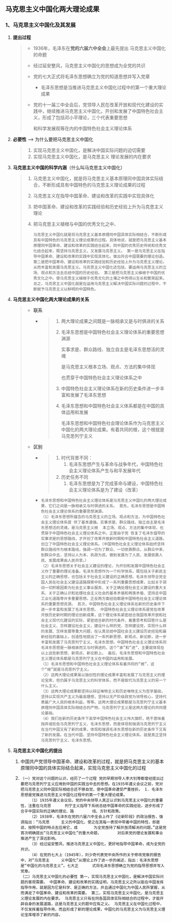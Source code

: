

## 马克思主义中国化两大理论成果

### 1、马克思主义中国化及其发展

1.   **提出过程**

     >   -   1936年，毛泽东在**党的六届六中全会**上最先提出 马克思主义中国化的命题
     >
     >   -   经过延安整风，马克思主义中国化的思想成为全党的共识
     >
     >   -   党的七大正式将毛泽东思想确立为党的知道思想并写入党章
     >
     >       -   毛泽东思想是当推进马克思主义中国化过程中的第一个重大理论成果
     >
     >   -   党的十一届三中全会后，党领导人民在改革开放和现代化建设的实践中，继续推进马克思主义中国化，开创和发展了中国特色社会主义，形成了包括邓小平理论，三个代表重要思想
     >
     >       和科学发展观等在内的中国特色社会主义理论体系

2.   **必要性** ——> 为什么要把马克思主义中国化

     >   1.   实现马克思主义中国化，是解决中国实际问题的迫切需要
     >   2.   实现马克思主义中国化，是马克思主义 理论发展的内在要求

3.   **马克思主义中国的科学内涵**（什么叫马克思主义中国化）

     >   1.   马克思主义中国化，就是将马克思主义基本原理同中国具体实际结合，不断形成具有中国特色的马克思主义理论成果的过程
     >
     >   2.   马克思主义在指导中国革命、建设和改革的实践中实现具体化
     >
     >   3.   把中国革命、建设和改革的实践经验和历史经验上升为马克思主义理论
     >
     >   4.   把马克思主义植根与中国的优秀文化之中、
     >
     >        ```apl
     >        马克思主义中国化就是将马克思主义基本原理同中国具体实际相结合，不断形成具有中国特色的马克思主义理论成果的过程。具体地说，就是把马克思主义基本原理同中国革命、建设和改革的实践结合起来，同中国的优秀历史传统和优秀文化结合起来，既坚持马克思主义，又发展马克思主义。 第一是马克思主义在指导中国革命、建设和改革的实践中实现具体化。做出符合中国需要的理论创造。 第二是把中国革命、建设和改革的实践经验和历史经验上升为马克思主义理论。从而丰富和发展马克思主义。马克思主义中国化还包括，要运用马克思主义的立场、观点和方法去总结中国的历史经验。 第三是把马克思主义植根于中国的优秀文化之中。使马克思主义植根于优秀文化的土壤之中而得以生长和繁荣起来。 总之，马克思主义中国化就是在运用马克思主义解决中国实际问题的过程中，不断赋予马克思主义以鲜明的中国特色。
     >        ```
     >
     >        

4.   **马克思主义中国化两大理论成果的关系**

     >   -   **联系**
     >
     >       -   >   1.   两大理论成果之间既是一脉相承又是与时俱进的关系
     >           >
     >           >   2.   毛泽东思想是中国特色社会主义理论体系的重要思想渊源
     >           >
     >           >        实事求是、群众路线、独立自主是毛泽东思想活的灵魂
     >           >
     >           >        是马克思主义根本立场、观点、方法的集中体现
     >           >
     >           >        也贯穿于中国特色社会主义理论体系之中
     >           >
     >           >   3.   中国特色社会主义理论体系在新的历史条件进一步丰富和发展了毛泽东思想
     >           >
     >           >   4.   毛泽东思想和中国特色社会主义体系都是在中国的具体运用和发展
     >           >
     >           >        毛泽东思想和中国特色社会理论体系作为马克思主义中国化的两大理论成果。有着共同的根，这个根就是马克思列宁主义
     >
     >   -   **区别**
     >
     >       -   >   1.   时代背景不同：
     >           >        1.   毛泽东思想产生与革命与战争年代，中国特色社会主义理论体系产生与和平发展年代
     >           >   2.   历史任务不同
     >           >        1.   毛泽东思想是为了完成革命与建设，中国特色社会主义理论体系是为了建设（改革）
     >
     >       -   ```apl
     >           毛泽东思想和中国特色社会主义理论体系是马克思主义中国化的两大理论成果，它们之间是一脉相承又与时俱进的关系。 首先，毛泽东思想是中国特色社会主义理论体系的重要思想渊源。 
     >           （1）毛泽东思想所蕴含的马克思主义的立场、观点和方法，为中国特色社会主义理论体系提 供了基本遵循。实事求是、群众路线、独立自主是毛泽东思想活的灵魂，是马克思主义根	本立场、观点、方法的集中体现，也贯穿于中国特色社会主义理论体系之中。正是由于党	恢复了毛泽东倡导的实事求是的思想路线，才开创了改革开放新时期和中国特色社会主义道路，创立了中国特色社会主义理论体系。（中国特色社会主义理论体系始终坚持群众路线作为根本路线，强调一切为了群众、一切依靠群众，从群众中来、到群众中去，坚持以人为本、执政为民，做到发展为了人民、发展依靠人民、发展成果由人民共享。） 
     >           （2）毛泽东思想关于社会主义建设的理论，为开创和发展中国特色社会主义作了重要的理论准备。毛泽东思想作为一个科学体系，既包括关于新民主主义的正确思想，也包括关于社会主义建设的正确思想。毛泽东领导全党全国人民在社会主义建设道路探索中形成了一系列重要思想成果，比如关于调动一切积极因素为社会主义事业服务、关于正确处理社会主义建设的重大关系、关于正确认识和处理社会主义社会的基本矛盾和两类矛盾、坚持走中国工业化道路等许多重要思想。正反两方面经验都是中国特色社会主义理论体系的重要思想资源。 其次，中国特色社会主义理论体系在新的历史条件下进一步丰富和发展了毛泽东思想。 中国特色社会主义理论体系是党在改革开放历史新时期的理论创新成果，这个理论体系紧密结合我国改革开放和社会主义现代化建设的实际，紧密结合新的时代条件，着重思考和回答什么是社会主义、怎样建设社会主义，建设什么样的党、怎样建设党，实现什么样的发展、怎样发展等重大问题，在认真总结中国社会主义建设历史经验和最新经验的基础上，创造性地提出了一系列新思想、新观点、新论断，进一步丰富和发展了马克思列宁主义、毛泽东思想。中国特色社会主义理论体系同毛泽东思想是一脉相承而又与时俱进的，这个“承”和“进”，主要就体现在以上这些新思想、新观点、新论断上。 最后，毛泽东思想和中国特色社会主义理论体系都是马克思列宁主义在中国的运用和发展。 
     >           （1）毛泽东思想和中国特色社会主义理论体系有着共同的“根”，这个“根”就是马克思列宁主义。
     >           （2）这两大理论成果虽以独创性的理论成果丰富和发展了马克思主义的理论宝库，但仍属于马克思主义的科学体系，而不是取代马克思主义的另一个什么主义。
     >           （3）这两大理论成果都坚持以辩证唯物主义和历史唯物主义为哲学基础，坚持以实现共产主义为最高理想，坚持以无产阶级政党为领导核心，坚持代表最广大人民的根本利益，等等。这两大理论成果都是马克思列宁主义基本原理同中国具体实际相结合的产物，马克思列宁主义是这两大理论的共同理论基础。
     >           （4）我们在新的历史条件下高举中国特色社会主义伟大旗帜，绝不意味着抛弃或贬低马克思列宁主义、毛泽东思想，而是体现和强调马克思列宁主义在当代中国又有了新的成果，体现和强调毛泽东思想在新的历史条件下又有了新的发展。在当代中国，坚持中国特色社会主义理论体系，就是真正坚持马克思列宁主义、毛泽东思想。
     >           ```
     >
     >           

5.   **马克思主义中国化的提出**

     1.   中国共产党领导中国革命、建设和改革的过程，就是把马克思主义的基本原理同中国的具体实际结合起来，实现马克思主义中国化的过程

     2.   ```
          （一）党对这个问题的认识，经历了一个过程 党的早期领导人李大钊等都曾经提出过要把马克思列宁主义应用到中国的实践当中去的思想。在1935年遵义会议之前，党对把马克思主义同中国实际相结合还不够自觉，使中国革命遭受严重挫折。 1. 毛泽东思想是党推进马克思主义中国化过程中的第一个重大理论成果。 
              （1）1935年遵义会议后，党的中央领导人真正认识到马克思主义中国化的重要性，注重在马克思		 列宁主义指导下系统总结中国革命的实践经验，逐步形成了合乎中国实际的正确的理论、路		 线、方针和政策。 
              （2）1938年，毛泽东在党的六届六中全会上作了《论新阶段》的政治报告，强调指出：“马克思		主义的中国化，使之在其每一表现中带着中国的特性，即是说，按照中国的特点去应用它，成		为全党亟待了解并亟须解决的问题。”这是党首次明确提出“马克思主义中国化”的重大命题，		 对后来党的理论发展和事业推进产生了深远影响。 
              （3）经过延安整风，推进马克思主义中国化，更好地指导中国革命，成为全党的共识。 
              （4）在党的七大上（1945年），刘少奇代表党中央所作的关于修改党章的报告中，对“马克思主		义中国化”从理论上作了进一步的阐述，指出：毛泽东思想是“中国化的马克思主义”。七大正		式将毛泽东思想确立为党的指导思想并写入党章。 
          （二）马克思主义中国化的必要性 第一，实现马克思主义中国化，是解决中国实际问题的客观需要。 中国革命、建设和改革的实践证明，马克思主义之所以能在中国发挥指导作用，就是因为它是科学、是正确的方法，并且通过中国化为中国人民所掌握，从而满足了中国革命、建设和改革的需要。 第二，实现马克思主义中国化，是马克思主义理论发展的内在要求。 马克思主义只有在同各国具体实际相结合的过程中，才能开辟自身的发展道路，这是马克思主义的题中应有之义。 马克思主义在中国化过程中，不仅发挥着指导作用，而且形成了新的理论成果，中国化的马克思主义为马克思主义理论宝库增添了新的内容。
          ```

          





































